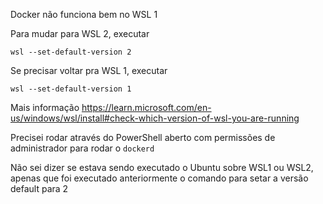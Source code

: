 Docker não funciona bem no WSL 1

Para mudar para WSL 2, executar

    wsl --set-default-version 2

Se precisar voltar pra WSL 1, executar

    wsl --set-default-version 1

Mais informação https://learn.microsoft.com/en-us/windows/wsl/install#check-which-version-of-wsl-you-are-running

Precisei rodar através do PowerShell aberto com permissões de administrador para rodar o `dockerd`

Não sei dizer se estava sendo executado o Ubuntu sobre WSL1 ou WSL2, apenas que foi executado anteriormente o
comando para setar a versão default para 2
